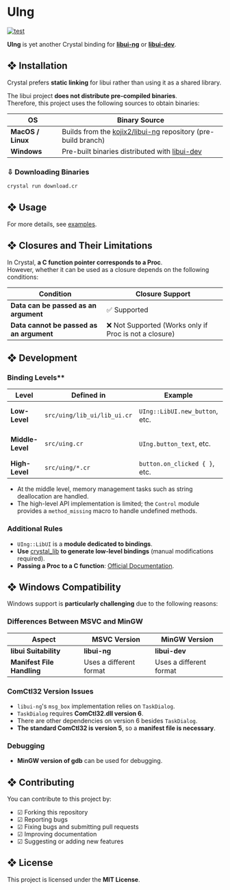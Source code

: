 # UIng

[![test](https://github.com/kojix2/uing/actions/workflows/ci.yml/badge.svg)](https://github.com/kojix2/uing/actions/workflows/ci.yml)

**UIng** is yet another Crystal binding for **[libui-ng](https://github.com/libui-ng/libui-ng)** or **[libui-dev](https://github.com/petabyt/libui-dev)**.

## ❖ Installation

Crystal prefers **static linking** for libui rather than using it as a shared library.

The libui project **does not distribute pre-compiled binaries**.  
Therefore, this project uses the following sources to obtain binaries:

| OS                | Binary Source                                                                                       |
| ----------------- | --------------------------------------------------------------------------------------------------- |
| **MacOS / Linux** | Builds from the [kojix2/libui-ng](https://github.com/kojix2/libui-ng) repository (pre-build branch) |
| **Windows**       | Pre-built binaries distributed with [libui-dev](https://github.com/petabyt/libui-dev/releases)      |

### ⇩ Downloading Binaries

```sh
crystal run download.cr
```

## ❖ Usage

For more details, see [examples](examples).

## ❖ Closures and Their Limitations

In Crystal, **a C function pointer corresponds to a Proc**.  
However, whether it can be used as a closure depends on the following conditions:

| **Condition**                            | **Closure Support**                                    |
| ---------------------------------------- | ------------------------------------------------------ |
| **Data can be passed as an argument**    | ✅ Supported                                           |
| **Data cannot be passed as an argument** | ❌ Not Supported (Works only if Proc is not a closure) |

## ❖ Development

### Binding Levels\*\*

| **Level**        | **Defined in**              | **Example**                    | **Description**               |
| ---------------- | --------------------------- | ------------------------------ | ----------------------------- |
| **Low-Level**    | `src/uing/lib_ui/lib_ui.cr` | `UIng::LibUI.new_button`, etc. | Direct bindings to the libui. |
| **Middle-Level** | `src/uing.cr`               | `UIng.button_text`, etc.       | Handles memory management.    |
| **High-Level**   | `src/uing/*.cr`             | `button.on_clicked { }`, etc.  | Custom API or macros.         |

- At the middle level, memory management tasks such as string deallocation are handled.
- The high-level API implementation is limited; the `Control` module provides a `method_missing` macro to handle undefined methods.

### Additional Rules

- `UIng::LibUI` is a **module dedicated to bindings**.
- **Use** [crystal_lib](https://github.com/crystal-lang/crystal_lib) **to generate low-level bindings** (manual modifications required).
- **Passing a Proc to a C function**: [Official Documentation](https://crystal-lang.org/api/1.12.1/Proc.html#passing-a-proc-to-a-c-function).

## ❖ Windows Compatibility

Windows support is **particularly challenging** due to the following reasons:

### Differences Between MSVC and MinGW

| **Aspect**                 | **MSVC Version**        | **MinGW Version**       |
| -------------------------- | ----------------------- | ----------------------- |
| **libui Suitability**      | **libui-ng**            | **libui-dev**           |
| **Manifest File Handling** | Uses a different format | Uses a different format |

### ComCtl32 Version Issues

- `libui-ng`'s `msg_box` implementation relies on `TaskDialog`.
- `TaskDialog` requires **ComCtl32.dll version 6**.
- There are other dependencies on version 6 besides `TaskDialog`.
- **The standard ComCtl32 is version 5**, so a **manifest file is necessary**.

### Debugging

- **MinGW version of gdb** can be used for debugging.

## ❖ Contributing

You can contribute to this project by:

- ☑ Forking this repository
- ☑ Reporting bugs
- ☑ Fixing bugs and submitting pull requests
- ☑ Improving documentation
- ☑ Suggesting or adding new features

## ❖ License

This project is licensed under the **MIT License**.
